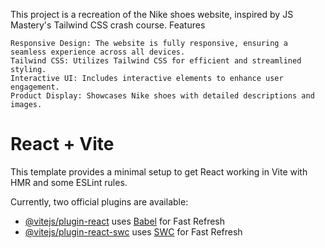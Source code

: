 This project is a recreation of the Nike shoes website, inspired by JS Mastery's Tailwind CSS crash course.
Features

    Responsive Design: The website is fully responsive, ensuring a seamless experience across all devices.
    Tailwind CSS: Utilizes Tailwind CSS for efficient and streamlined styling.
    Interactive UI: Includes interactive elements to enhance user engagement.
    Product Display: Showcases Nike shoes with detailed descriptions and images.



# React + Vite

This template provides a minimal setup to get React working in Vite with HMR and some ESLint rules.

Currently, two official plugins are available:

- [@vitejs/plugin-react](https://github.com/vitejs/vite-plugin-react/blob/main/packages/plugin-react/README.md) uses [Babel](https://babeljs.io/) for Fast Refresh
- [@vitejs/plugin-react-swc](https://github.com/vitejs/vite-plugin-react-swc) uses [SWC](https://swc.rs/) for Fast Refresh
